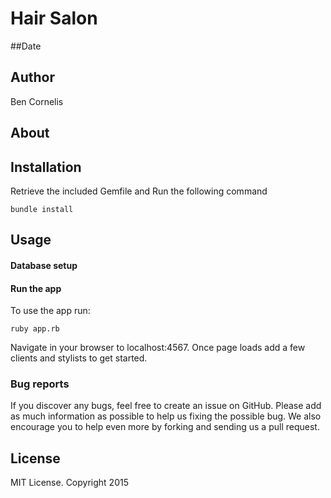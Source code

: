 # Hair Salon

##Date


## Author
Ben Cornelis

## About



## Installation


Retrieve the included Gemfile and Run the following command
```
bundle install
```

## Usage

#### Database setup


#### Run the app

To use the app run:
```
ruby app.rb
```
Navigate in your browser to localhost:4567. Once page loads add a few clients and stylists to get started.

### Bug reports

If you discover any bugs, feel free to create an issue on GitHub. Please add as much information as
possible to help us fixing the possible bug. We also encourage you to help even more by forking and
sending us a pull request.


## License

MIT License. Copyright 2015
